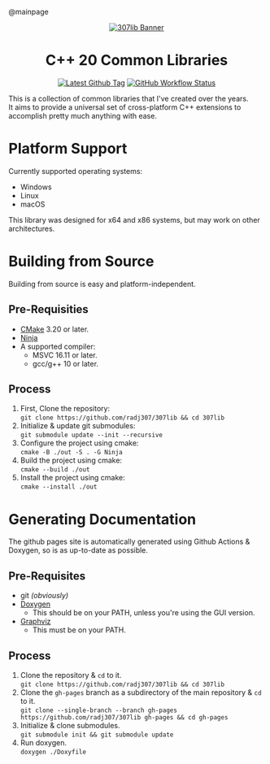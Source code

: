 @mainpage

<p align="center"><a href="https://github.com/radj307/307lib"><img alt="307lib Banner" src="https://i.imgur.com/ygAstMw.png"></a></p>
<h1 align="center">C++ 20 Common Libraries</h1>
<p align="center"><a href="https://github.com/radj307/307lib/releases"><img alt="Latest Github Tag" src="https://img.shields.io/github/v/tag/radj307/307lib?color=e8e8e7&label=Latest%20Version&logo=github&logoColor=e8e8e7&style=for-the-badge"></a>
 <a href="https://github.com/radj307/307lib/actions/workflows/update-documentation.yml"><img alt="GitHub Workflow Status" src="https://img.shields.io/github/workflow/status/radj307/307lib/Update%20Documentation?color=e8e8e7&label=Auto-Doxygen&logo=github&logoColor=e8e8e7&style=for-the-badge"></a>
</p>
 
This is a collection of common libraries that I've created over the years.  
It aims to provide a universal set of cross-platform C++ extensions to accomplish pretty much anything with ease.  

# Platform Support

Currently supported operating systems:
 - Windows
 - Linux
 - macOS

This library was designed for x64 and x86 systems, but may work on other architectures.

# Building from Source

Building from source is easy and platform-independent.

## Pre-Requisities
 - [CMake](https://cmake.org/download/) 3.20 or later.
 - [Ninja](https://github.com/ninja-build/ninja/releases)
 - A supported compiler:
   - MSVC 16.11 or later.
   - gcc/g++ 10 or later.

## Process
 1. First, Clone the repository:  
    `git clone https://github.com/radj307/307lib && cd 307lib`
 2. Initialize & update git submodules:  
    `git submodule update --init --recursive`    
 3. Configure the project using cmake:  
    `cmake -B ./out -S . -G Ninja`
 4. Build the project using cmake:  
    `cmake --build ./out`    
 5. Install the project using cmake:  
    `cmake --install ./out`

# Generating Documentation

The github pages site is automatically generated using Github Actions & Doxygen, so is as up-to-date as possible.  

## Pre-Requisites

 - git  _(obviously)_
 - [Doxygen](https://github.com/doxygen/doxygen)
   - This should be on your PATH, unless you're using the GUI version.
 - [Graphviz](https://graphviz.org/download/)
   - This must be on your PATH.

## Process

 1. Clone the repository & `cd` to it.  
    `git clone https://github.com/radj307/307lib && cd 307lib`    
 2. Clone the `gh-pages` branch as a subdirectory of the main repository & `cd` to it.  
    `git clone --single-branch --branch gh-pages https://github.com/radj307/307lib gh-pages && cd gh-pages`    
 3. Initialize & clone submodules.  
    `git submodule init && git submodule update`    
 4. Run doxygen.  
    `doxygen ./Doxyfile`
